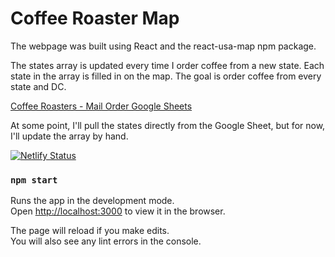 # Coffee Roaster Map

The webpage was built using React and the react-usa-map npm package.

The states array is updated every time I order coffee from a new state. Each state in the array is filled in on the map. The goal is order coffee from every state and DC.

[Coffee Roasters - Mail Order Google Sheets](https://docs.google.com/spreadsheets/d/1h-oqlqJ_G3UXuDSkdFHuEaCVuOXQOb68y2sduXQRTn4/edit?usp=sharing)

At some point, I'll pull the states directly from the Google Sheet, but for now, I'll update the array by hand.

[![Netlify Status](https://api.netlify.com/api/v1/badges/eedfa1de-ec55-4e37-9e7f-dd7ee054305c/deploy-status)](https://app.netlify.com/sites/coffee-roaster-map/deploys)

### `npm start`

Runs the app in the development mode.\
Open [http://localhost:3000](http://localhost:3000) to view it in the browser.

The page will reload if you make edits.\
You will also see any lint errors in the console.
